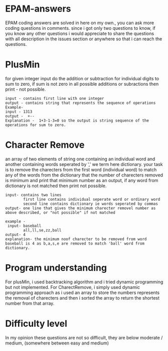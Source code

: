 # EPAM-answers
EPAM coding answers are solved in here on my own., you can ask more coding questions in comments.
since i got only two questions to know, if you know any other questions i would appreciate to share the questions with all description in the issues section or anywhere so that i can reach the questions.

# PlusMin
   for given integer input do the addition or subtraction for individual digits to sum to zero, if sum is not zero in all possible additions or subractions then print - not possible.
    
    input - contains first line with one integer 
    output - contains string that represents the sequence of operations
    Example-
    input - 1313
    output -  +--
    Explanation -  1+3-1-3=0 so the output is string sequence of the operations for sum to zero.
    
 # Character Remove
   an array of two elements of string one containing an individual word and another containing words seperated by ',' we term here dictionary. your task is to remove the charecters from the first word (individual word) to match any of the words from the dictionary 
    that the number of charecters removed is minimum and print that minimum number as an output, if any word from dictionary is not matched then print not possible. 
   
    input- contains two lines
            first line contains individual seperate word or ordinary word
            second line contains dictionary ie words seperated by commas
    output- one line that gives the minimum charecter removel number as above described, or "not possible" if not matched
    
    example -
     input- baseball
            all,ll,se,zz,ball
    output- 4
    explanation- the minimum noof charecter to be removed from word baseball is 4 as b,a,s,e are removed to match 'ball' word from dictionary.
    
# Program understanding
 
For plusMin, i used backtracking algorithm and i tried dynamic programming but not implemented.
For CharectRemove, i simply used dynamic programming approach as i used an array to store the numbers represents the removal of charecters and then i sorted the array to return the shortest number from that array.

# Difficulty level

In my opinion these questions are not so difficult, they are below moderate / medium, (somewhere between easy and medium)

